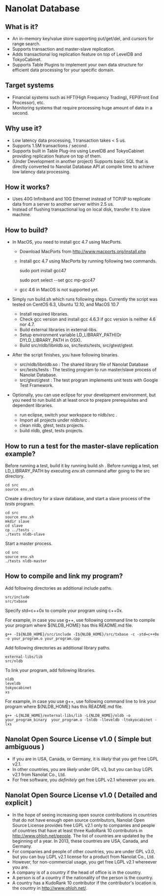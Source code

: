 Nanolat Database
================

What is it?
-----------
- An in-memory key/value store supporting put/get/del, and cursors for range search.
- Supports transaction and master-slave replication.
- Adds transactional log replication feature on top of LevelDB and TokyoCabinet.
- Supports Table Plugins to implement your own data structure for efficient data processing for your specific domain.

Target systems
--------------
- Financial systems such as HFT(High Frequency Trading), FEP(Front End Processor), etc.
- Monitoring systems that require processing huge amount of data in a second.

Why use it?
-----------
- Low latency data processing, 1 transaction takes < 5 us.
- Supports 1.5M transactions / second .
- Supports built in Table Plug-ins using LevelDB and TokyoCabinet providing replication feature on top of them. 
- (Under Development in another project) Supports basic SQL that is directly converted to Nanolat Database API at compile time to achieve low latency data processing.

How it works?
-------------
- Uses 40G Infiniband and 10G Ethernet instead of TCP/IP to replicate data from a server to another server within 2.5 us.
- Instead of flushing transactional log on local disk, transfer it to slave machine.

How to build?
-------------
- In MacOS, you need to install gcc 4.7 using MacPorts.
    - Download MacPorts from http://www.macports.org/install.php
    - Install gcc 4.7 using MacPorts by running following two commands.

        sudo port install gcc47
        
        sudo port select --set gcc mp-gcc47

    - gcc 4.6 in MacOS is not supported yet.

- Simply run build.sh which runs following steps. Currently the script was tested on CentOS 6.3, Ubuntu 12.10, and MacOS 10.7
    - Install required libraries.
    - Check gcc version and install gcc 4.6.3 if gcc version is neither 4.6 nor 4.7.
    - Build external libraries in external-libs.
    - Setup environment variable LD_LIBRARY_PATH(Or DYLD_LIBRARY_PATH in OSX).
    - Build src/nldb/libnldb.so, src/tests/tests, src/gtest/gtest.

- After the script finishes, you have following binaries.

    - src/nldb/libnldb.so : The shared library file of Nanolat Database
    - src/tests/tests : The testing program to run master/slave process of Nanolat Database.
    - src/gtest/gtest : The test program implements unit tests with Google Test Framework.

- Optionally, you can use eclipse for your development environment, but you need to run build.sh at least once to prepare prerequisites and dependent libraries.
    - run eclipse, switch your workspace to nldb/src .
    - Import all projects under nldb/src .
    - clean nldb, gtest, tests projects. 
    - build nldb, gtest, tests projects. 

How to run a test for the master-slave replication example?
-----------------------------------------------------------
Before running a test, build it by running build.sh .
Before runnigg a test, set LD_LIBRARY_PATH by executing *env.sh* command after going to the src directory.

    cd src
    source env.sh

Create a directory for a slave database, and start a slave process of the *tests* program.

    cd src
    source env.sh
    mkdir slave
    cd slave
    cp ../tests .
    ./tests nldb-slave

Start a master process.

    cd src
    source env.sh
    ./tests nldb-master

How to compile and link my program?
-----------------------------------
Add following directories as additional include paths.

    src/include
    src/txbase

Specify std=c++0x to compile your program using c++0x.

For example, in case you use g++, use following command line to compile your program where ${NLDB_HOME} has this README.md file.

    g++ -I${NLDB_HOME}/src/include -I${NLDB_HOME}/src/txbase -c -std=c++0x -o your_program.o your_program.cpp

Add following directories as additional library paths.

    external-libs/lib
    src/nldb

To link your program, add following libraries.

    nldb
    leveldb
    tokyocabinet
    xs

For example, in case you use g++, use following command line to link your program where ${NLDB_HOME} has this README.md file.

    g++ -L{NLDB_HOME}/external-libs/lib -L{NLDB_HOME}/nldb -o your_program_binary  your_program.o -lnldb -lleveldb -ltokyocabinet -lxs

Nanolat Open Source License v1.0 ( Simple but ambiguous )
---------------------------------------------------------
- If you are in USA, Canada, or Germany, it is *likely* that you get free LGPL v2.1.  
- In other countries, you are *likely* under GPL v3, but you can buy LGPL v2.1 from Nanolat Co., Ltd. 
- For free software, you *definitely* get free LGPL v2.1 whereever you are.

Nanolat Open Source License v1.0 ( Detailed and explicit )
----------------------------------------------------------
- In the hope of seeing increasing open source contributions in countries that do not have enough open source contributors, Nanolat Open Source License provides free LGPL v2.1 only to companies and people of countries that have at least three KudoRank 10 contributors in http://www.ohloh.net/people. The list of countries are updated by the beginning of a year. In 2013, these countries are USA, Canada, and Germany.
- For companies and people of other countries, you are under GPL v3.0, but you can buy LGPL v2.1 license for a product from Nanolat Co., Ltd.
- However, for non-commercial usage, you get free LGPL v2.1 whereever you are.
- A company is of a country if the head of office is in the country.
- A person is of a country if the nationality of the person is the country.
- A country has a KudoRank 10 contributor if the contributor's location is the country in http://www.ohloh.net/.
